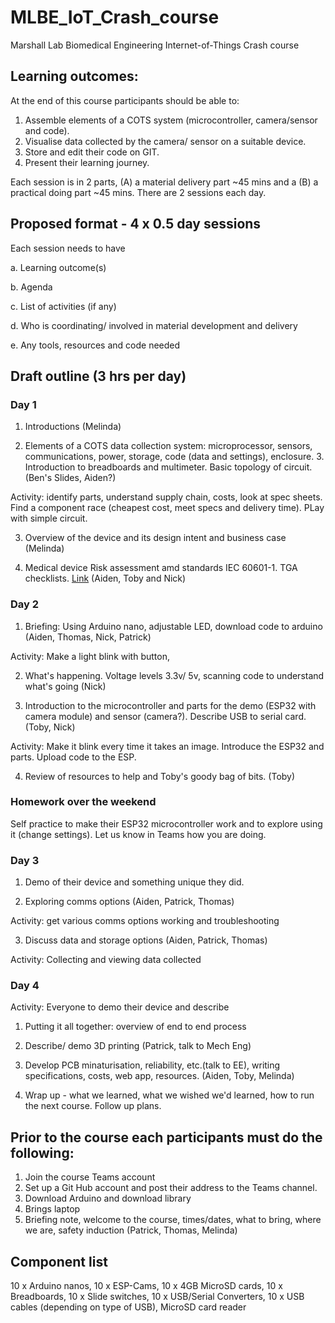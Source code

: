 # MLBE_IoT_Crash_course

Marshall Lab Biomedical Engineering Internet-of-Things Crash course

## Learning outcomes:
At the end of this course participants should be able to:  

1. Assemble elements of a COTS system (microcontroller, camera/sensor and code).
2. Visualise data collected by the camera/ sensor on a suitable device.
3. Store and edit their code on GIT.
4. Present their learning journey. 

Each session is in 2 parts, (A) a material delivery part ~45 mins and a (B) a practical doing part ~45 mins. There are 2 sessions each day.

## Proposed format - 4 x 0.5 day sessions

Each session needs to have  

a. Learning outcome(s)

b. Agenda

c. List of activities (if any)

d. Who is coordinating/ involved in material development and delivery

e. Any tools, resources and code needed

## Draft outline (3 hrs per day)

### Day 1
1. Introductions (Melinda)

2. Elements of a COTS data collection system: microprocessor, sensors, communications, power, storage, code (data and settings), enclosure. 3. Introduction to breadboards and multimeter. Basic topology of circuit. (Ben's Slides, Aiden?)

Activity: identify parts, understand supply chain, costs, look at spec sheets. Find a component race (cheapest cost, meet specs and delivery time). PLay with simple circuit.  

3. Overview of the device and its design intent and business case (Melinda)

4. Medical device Risk assessment amd standards IEC 60601-1. TGA checklists. [Link](http://www.pacificcrn.com/Upload/file/201705/06/20170506193715_57243.pdf) (Aiden, Toby and Nick)


### Day 2
1.  Briefing: Using Arduino nano, adjustable LED, download code to arduino (Aiden, Thomas, Nick, Patrick)

Activity: Make a light blink with button,  

2. What's happening. Voltage levels 3.3v/ 5v, scanning code to understand what's going (Nick)

3. Introduction to the microcontroller and parts for the demo (ESP32 with camera module) and sensor (camera?). Describe USB to serial card. (Toby, Nick)

Activity: Make it blink every time it takes an image. Introduce the ESP32 and parts. Upload code to the ESP. 

4. Review of resources to help and Toby's goody bag of bits. (Toby)

### Homework over the weekend
Self practice to make their ESP32 microcontroller work and to explore using it (change settings). Let us know in Teams how you are doing.

### Day 3
1. Demo of their device and something unique they did. 

2. Exploring comms options (Aiden, Patrick, Thomas)

Activity: get various comms options working and troubleshooting

3. Discuss data and storage options (Aiden, Patrick, Thomas)

Activity: Collecting and viewing data collected

### Day 4
Activity: Everyone to demo their device and describe 

1. Putting it all together: overview of end to end process 
 
2. Describe/ demo 3D printing (Patrick, talk to Mech Eng)

3. Develop PCB minaturisation, reliability, etc.(talk to EE), writing specifications, costs, web app, resources. (Aiden, Toby, Melinda)

4. Wrap up -  what we learned, what we wished we'd learned, how to run the next course. Follow up plans. 

## Prior to the course each participants must do the following:

1. Join the course Teams account
2. Set up a Git Hub account and post their address to the Teams channel.
3. Download Arduino and download library
4. Brings laptop
5. Briefing note, welcome to the course, times/dates, what to bring, where we are, safety induction (Patrick, Thomas, Melinda)


## Component list

10 x Arduino nanos, 
10 x ESP-Cams, 
10 x 4GB MicroSD cards,
10 x Breadboards, 
10 x Slide switches,
10 x USB/Serial Converters,
10 x USB cables (depending on type of USB),
MicroSD card reader



